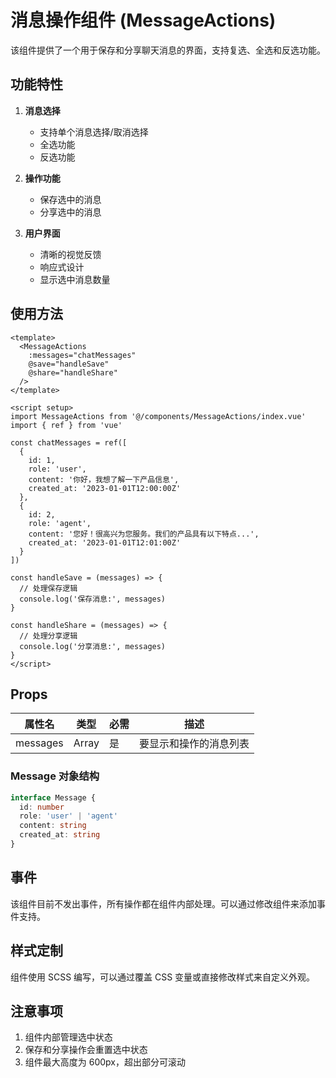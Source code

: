 # 消息操作组件 (MessageActions)

该组件提供了一个用于保存和分享聊天消息的界面，支持复选、全选和反选功能。

## 功能特性

1. **消息选择**
   - 支持单个消息选择/取消选择
   - 全选功能
   - 反选功能

2. **操作功能**
   - 保存选中的消息
   - 分享选中的消息

3. **用户界面**
   - 清晰的视觉反馈
   - 响应式设计
   - 显示选中消息数量

## 使用方法

```vue
<template>
  <MessageActions 
    :messages="chatMessages" 
    @save="handleSave"
    @share="handleShare"
  />
</template>

<script setup>
import MessageActions from '@/components/MessageActions/index.vue'
import { ref } from 'vue'

const chatMessages = ref([
  {
    id: 1,
    role: 'user',
    content: '你好，我想了解一下产品信息',
    created_at: '2023-01-01T12:00:00Z'
  },
  {
    id: 2,
    role: 'agent',
    content: '您好！很高兴为您服务。我们的产品具有以下特点...',
    created_at: '2023-01-01T12:01:00Z'
  }
])

const handleSave = (messages) => {
  // 处理保存逻辑
  console.log('保存消息:', messages)
}

const handleShare = (messages) => {
  // 处理分享逻辑
  console.log('分享消息:', messages)
}
</script>
```

## Props

| 属性名 | 类型 | 必需 | 描述 |
|-------|------|------|------|
| messages | Array<Message> | 是 | 要显示和操作的消息列表 |

### Message 对象结构

```typescript
interface Message {
  id: number
  role: 'user' | 'agent'
  content: string
  created_at: string
}
```

## 事件

该组件目前不发出事件，所有操作都在组件内部处理。可以通过修改组件来添加事件支持。

## 样式定制

组件使用 SCSS 编写，可以通过覆盖 CSS 变量或直接修改样式来自定义外观。

## 注意事项

1. 组件内部管理选中状态
2. 保存和分享操作会重置选中状态
3. 组件最大高度为 600px，超出部分可滚动